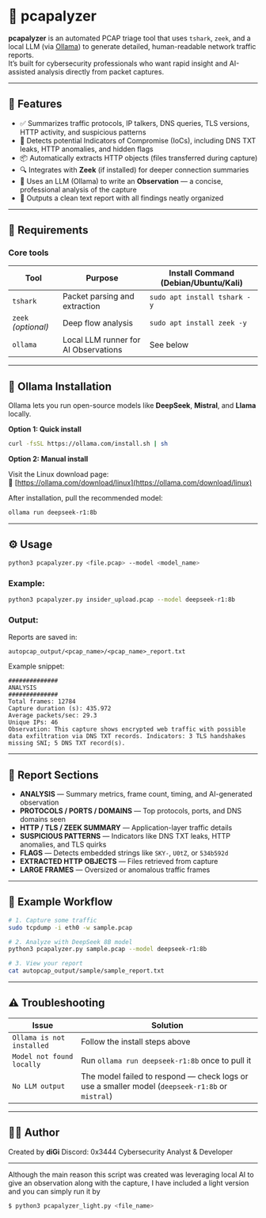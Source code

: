 # 🧠 pcapalyzer

**pcapalyzer** is an automated PCAP triage tool that uses `tshark`, `zeek`, and a local LLM (via [Ollama](https://ollama.com)) to generate detailed, human-readable network traffic reports.  
It’s built for cybersecurity professionals who want rapid insight and AI-assisted analysis directly from packet captures.

---

## 🚀 Features

- ✅ Summarizes traffic protocols, IP talkers, DNS queries, TLS versions, HTTP activity, and suspicious patterns  
- 🧩 Detects potential Indicators of Compromise (IoCs), including DNS TXT leaks, HTTP anomalies, and hidden flags  
- 📦 Automatically extracts HTTP objects (files transferred during capture)  
- 🔍 Integrates with **Zeek** (if installed) for deeper connection summaries  
- 🧠 Uses an LLM (Ollama) to write an **Observation** — a concise, professional analysis of the capture  
- 📄 Outputs a clean text report with all findings neatly organized  

---

## 🧰 Requirements

### Core tools
| Tool | Purpose | Install Command (Debian/Ubuntu/Kali) |
|------|----------|--------------------------------------|
| `tshark` | Packet parsing and extraction | `sudo apt install tshark -y` |
| `zeek` *(optional)* | Deep flow analysis | `sudo apt install zeek -y` |
| `ollama` | Local LLM runner for AI Observations | See below |

---

## 🧠 Ollama Installation

Ollama lets you run open-source models like **DeepSeek**, **Mistral**, and **Llama** locally.

**Option 1: Quick install**

```bash
curl -fsSL https://ollama.com/install.sh | sh
```

**Option 2: Manual install**

Visit the Linux download page:  
🔗 [https://ollama.com/download/linux](https://ollama.com/download/linux)

After installation, pull the recommended model:
```bash
ollama run deepseek-r1:8b
```

---

## ⚙️ Usage

```bash
python3 pcapalyzer.py <file.pcap> --model <model_name>
```

### Example:
```bash
python3 pcapalyzer.py insider_upload.pcap --model deepseek-r1:8b
```

### Output:
Reports are saved in:
```
autopcap_output/<pcap_name>/<pcap_name>_report.txt
```

Example snippet:
```
##############
ANALYSIS
##############
Total frames: 12784
Capture duration (s): 435.972
Average packets/sec: 29.3
Unique IPs: 46
Observation: This capture shows encrypted web traffic with possible data exfiltration via DNS TXT records. Indicators: 3 TLS handshakes missing SNI; 5 DNS TXT record(s).
```

---

## 🧾 Report Sections

- **ANALYSIS** — Summary metrics, frame count, timing, and AI-generated observation  
- **PROTOCOLS / PORTS / DOMAINS** — Top protocols, ports, and DNS domains seen  
- **HTTP / TLS / ZEEK SUMMARY** — Application-layer traffic details  
- **SUSPICIOUS PATTERNS** — Indicators like DNS TXT leaks, HTTP anomalies, and TLS quirks  
- **FLAGS** — Detects embedded strings like `SKY-`, `U0tZ`, or `534b592d`  
- **EXTRACTED HTTP OBJECTS** — Files retrieved from capture  
- **LARGE FRAMES** — Oversized or anomalous traffic frames  

---

## 🧩 Example Workflow

```bash
# 1. Capture some traffic
sudo tcpdump -i eth0 -w sample.pcap

# 2. Analyze with DeepSeek 8B model
python3 pcapalyzer.py sample.pcap --model deepseek-r1:8b

# 3. View your report
cat autopcap_output/sample/sample_report.txt
```

---

## ⚠️ Troubleshooting

| Issue | Solution |
|--------|-----------|
| `Ollama is not installed` | Follow the install steps above |
| `Model not found locally` | Run `ollama run deepseek-r1:8b` once to pull it |
| `No LLM output` | The model failed to respond — check logs or use a smaller model (`deepseek-r1:8b` or `mistral`) |

---

## 🧑‍💻 Author
Created by **diGi**
Discord: 0x3444
Cybersecurity Analyst & Developer  


---
Although the main reason this script was created was leveraging local AI to give an observation along with the capture, I have included a light version and you can simply run it by
```bash
$ python3 pcapalyzer_light.py <file_name>
```

